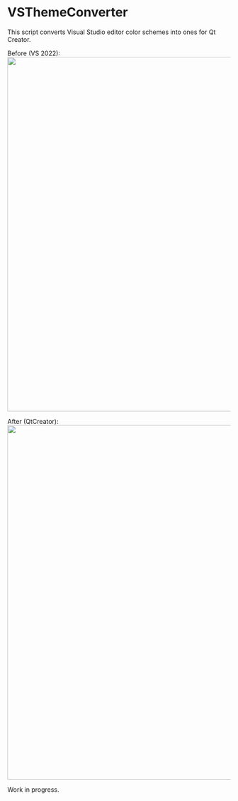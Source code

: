 # VSThemeConverter

This script converts Visual Studio editor color schemes into ones for Qt Creator.

Before (VS 2022):
<picture>
    <image src="doc/vs_coding_horror.png" width="800" />
</picture>

After (QtCreator):
<picture>
    <image src="doc/qc_coding_horror.png" width="800" />
</picture>

Work in progress.